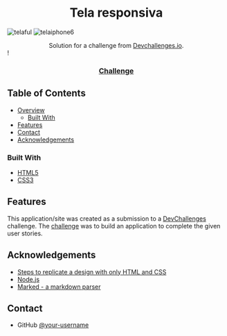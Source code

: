 <!-- Please update value in the {}  -->

<h1 align="center">Tela responsiva</h1>

![telaful](https://user-images.githubusercontent.com/80122245/111898197-f0d12600-89fa-11eb-8a24-fd89b0dad3f8.png)
![telaiphone6](https://user-images.githubusercontent.com/80122245/111898210-07777d00-89fb-11eb-86f8-76b855b745cd.png)

<div align="center">
   Solution for a challenge from  <a href="http://devchallenges.io" target="_blank">Devchallenges.io</a>.
</div>!

<div align="center">
  <h3>
    <a href="https://devchallenges.io/challenges/wBunSb7FPrIepJZAg0sY">
      Challenge
    </a>
  </h3>
</div>

<!-- TABLE OF CONTENTS -->

## Table of Contents

- [Overview](#overview)
  - [Built With](#built-with)
- [Features](#features)
- [Contact](#contact)
- [Acknowledgements](#acknowledgements)

### Built With

<!-- This section should list any major frameworks that you built your project using. Here are a few examples.-->

- [HTML5](https://developer.mozilla.org/pt-BR/docs/Web/Guide/HTML/HTML5)
- [CSS3](https://developer.mozilla.org/pt-BR/docs/Web/CSS)

## Features

<!-- List the features of your application or follow the template. Don't share the figma file here :) -->

This application/site was created as a submission to a [DevChallenges](https://devchallenges.io/challenges) challenge. The [challenge](https://devchallenges.io/challenges/wBunSb7FPrIepJZAg0sY) was to build an application to complete the given user stories.


## Acknowledgements

<!-- This section should list any articles or add-ons/plugins that helps you to complete the project. This is optional but it will help you in the future. For exmpale -->

- [Steps to replicate a design with only HTML and CSS](https://devchallenges-blogs.web.app/how-to-replicate-design/)
- [Node.js](https://nodejs.org/)
- [Marked - a markdown parser](https://github.com/chjj/marked)

## Contact
- GitHub [@your-username](https://github.com/thalisscarvalho)
